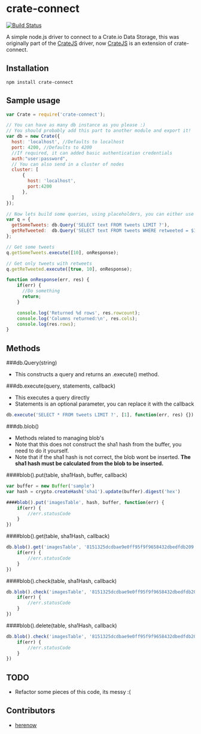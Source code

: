 crate-connect
=======
[![Build Status](https://travis-ci.org/herenow/crate-connect.svg?branch=master)](https://travis-ci.org/herenow/crate-connect)

A simple node.js driver to connect to a Crate.io Data Storage, this was originally part of the [CrateJS](https://github.com/herenow/cratejs) driver, now [CrateJS](https://github.com/herenow/cratejs) is an extension of crate-connect.


Installation
----------
```
npm install crate-connect
```


Sample usage
----------

```javascript
var Crate = require('crate-connect');

// You can have as many db instance as you please :)
// You should probably add this part to another module and export it!
var db = new Crate({
  host: 'localhost', //Defaults to localhost
  port: 4200, //Defaults to 4200
  //If required, it can added basic authentication credentials
  auth:"user:password",
  // You can also send in a cluster of nodes
  cluster: [
      {
        host: 'localhost',
        port:4200
      },
  ]
});

// Now lets build some queries, using placeholders, you can either use ? or $1, $2, $3...
var q = {
  getSomeTweets: db.Query('SELECT text FROM tweets LIMIT ?'),
  getReTweeted:  db.Query('SELECT text FROM tweets WHERE retweeted = $1 LIMIT $2'),
};

// Get some tweets
q.getSomeTweets.execute([10], onResponse);

// Get only tweets with retweets
q.getReTweeted.execute([true, 10], onResponse);

function onResponse(err, res) {
    if(err) {
      //Do something
      return;
    }

    console.log('Returned %d rows', res.rowcount);
    console.log('Columns returned:\n', res.cols);
    console.log(res.rows);
}
```


Methods
----------

###db.Query(string)
* This constructs a query and returns an .execute() method.


###db.execute(query, statements, callback)
* This executes a query directly
* Statements is an optional parameter, you can replace it with the callback
```javascript
db.execute('SELECT * FROM tweets LIMIT ?', [1], function(err, res) {})
```


###db.blob()
* Methods related to managing blob's
* Note that this does not construct the sha1 hash from the buffer, you need to do it yourself.
* Note that if the sha1 hash is not correct, the blob wont be inserted. **The sha1 hash must be calculated from the blob to be inserted.**

####blob().put(table, sha1Hash, buffer, callback)
```javascript
var buffer = new Buffer('sample')
var hash = crypto.createHash('sha1').update(buffer).digest('hex')

####blob().put('imagesTable', hash, buffer, function(err) {
    if(err) {
        //err.statusCode
    }
})
```

####blob().get(table, sha1Hash, callback)
```javascript
db.blob().get('imagesTable', '8151325dcdbae9e0ff95f9f9658432dbedfdb209', function(err, buffer) {
    if(err) {
        //err.statusCode
    }
})
```

####blob().check(table, sha1Hash, callback)
```javascript
db.blob().check('imagesTable', '8151325dcdbae9e0ff95f9f9658432dbedfdb209', function(err) {
    if(err) {
        //err.statusCode
    }
})
```

####blob().delete(table, sha1Hash, callback)
```javascript
db.blob().check('imagesTable', '8151325dcdbae9e0ff95f9f9658432dbedfdb209', function(err) {
    if(err) {
        //err.statusCode
    }
})
```


TODO
---------
* Refactor some pieces of this code, its messy :(


Contributors
---------
- [herenow](https://github.com/herenow)
